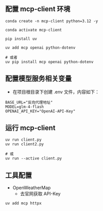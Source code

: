 ## 配置 mcp-client 环境
```
conda create -n mcp-client python=3.12 -y

conda activate mcp-client

pip install uv

uv add mcp openai python-dotenv

# 或者
uv pip install mcp openai python-dotenv
```

## 配置模型服务相关变量
- 在项目根目录下创建 .env 文件，内容如下：
```
BASE_URL="反向代理地址"
MODEL=glm-4-flash
OPENAI_API_KEY="OpenAI-API-Key"
```


## 运行 mcp-client
```
uv run client.py
uv run client2.py

# 或
uv run --active client.py
```




## 工具配置
- OpenWeatherMap
  - 去官网获取 API-Key 

```
uv add mcp httpx
```